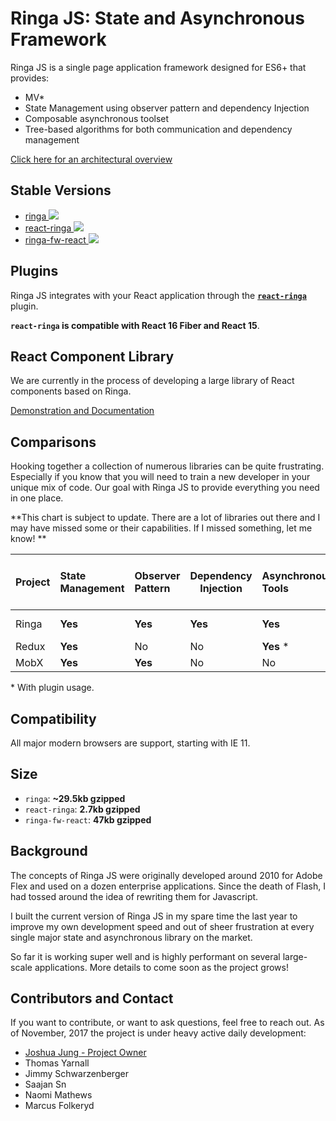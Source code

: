 # Ringa JS: State and Asynchronous Framework

Ringa JS is a single page application framework designed for ES6+ that provides:

* MV\*
* State Management using observer pattern and dependency Injection
* Composable asynchronous toolset
* Tree-based algorithms for both communication and dependency management

[Click here for an architectural overview](/architecture/iocFPAndRinga.md)

## Stable Versions

* [ringa <img src="https://img.shields.io/npm/v/ringa.svg"/>](http://www.github.com/ringa-js/ringa)
* [react-ringa <img src="https://img.shields.io/npm/v/react-ringa.svg"/>](http://www.github.com/ringa-js/react-ringa)
* [ringa-fw-react <img src="https://img.shields.io/npm/v/ringa-fw-react.svg"/>](http://www.github.com/ringa-js/ringa-fw-react)

## Plugins

Ringa JS integrates with your React application through the **[`react-ringa`](/plugins/reactRinga.md)** plugin.

**`react-ringa` is compatible with React 16 Fiber and React 15**.

## React Component Library

We are currently in the process of developing a large library of React components based on Ringa.

[Demonstration and Documentation](http://react.ringajs.com/)

## Comparisons

Hooking together a collection of numerous libraries can be quite frustrating. Especially if you know that you will need to train a new developer in your unique mix of code. Our goal with Ringa JS to provide everything you need in one place.

**This chart is subject to update. There are a lot of libraries out there and I may have missed some or their capabilities. If I missed something, let me know! **

Project | State Management | Observer Pattern | Dependency Injection | Asynchronous Tools | Error Handling | Listens to DOM Events | Unit Test Ready
:------ |:---------------- |:---------------- | -------------------- |:------------------ |:-------------- |:------------------ | ---------------
Ringa   | **Yes**          | **Yes**          | **Yes**              | **Yes**            | **Yes**        | **Yes**            | Coming Soon
Redux   | **Yes**          | No               | No                   | **Yes** *          | No             | No                 | **Yes**
MobX    | **Yes**          | **Yes**          | No                   | No                 | No             | No                 | **Yes**

\* With plugin usage.

## Compatibility

All major modern browsers are support, starting with IE 11.

## Size

* `ringa`: **~29.5kb gzipped**
* `react-ringa`: **2.7kb gzipped**
* `ringa-fw-react`: **47kb gzipped**

## Background

The concepts of Ringa JS were originally developed around 2010 for Adobe Flex and used on a dozen enterprise applications. Since the death of Flash, I had tossed around the idea of rewriting them for Javascript.

I built the current version of Ringa JS in my spare time the last year to improve my own development speed and out of sheer frustration at every single major state and asynchronous library on the market.

So far it is working super well and is highly performant on several large-scale applications. More details to come soon as the project grows!

## Contributors and Contact

If you want to contribute, or want to ask questions, feel free to reach out. As of November, 2017 the project is under heavy active daily development:

* [Joshua Jung - Project Owner](mailto://joshua.p.jung@gmail.com)
* Thomas Yarnall
* Jimmy Schwarzenberger
* Saajan Sn
* Naomi Mathews
* Marcus Folkeryd
